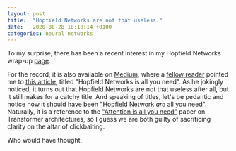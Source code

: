 ```yaml
---
layout: post
title:  "Hopfield Networks are not that useless."
date:   2020-08-28 10:18:14 +0100
categories: neural networks
---
```


To my surprise, there has been a recent interest in my Hopfield Networks wrap-up
[page](_posts/2020-08-28-hopfield_networks_update.markdown).

For the record, it is also available on [Medium](https://towardsdatascience.com/hopfield-networks-are-useless-heres-why-you-should-learn-them-f0930ebeadcd),
where a [fellow reader](https://medium.com/@dinu.marius.constantin) pointed me
to [this article](https://arxiv.org/abs/2008.02217),
titled "Hopfield Networks is all you need". As he jokingly noticed, it turns out
that Hopfield Networks are not that useless after all, but it still makes for a
catchy title. And speaking of titles, let's be pedantic and notice how it should
have been "Hopfield Network *are* all you need". Naturally, it is a reference to
the ["Attention is all you need"](https://arxiv.org/abs/1706.03762) paper on Transformer
architectures, so I guess we are both guilty of sacrificing clarity on the altar of
clickbaiting.

 Who would have thought.